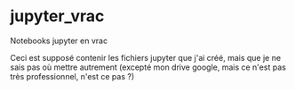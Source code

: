 # jupyter_vrac
Notebooks jupyter en vrac

Ceci est supposé contenir les fichiers jupyter que j'ai créé, mais que je ne sais pas où mettre autrement (excepté mon drive google, mais ce n'est pas très professionnel, n'est ce pas ?)
